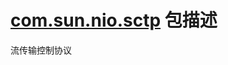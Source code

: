 #   [com.sun.nio.sctp](https://docs.oracle.com/javase/8/docs/jre/api/nio/sctp/spec/index.html) 包描述

流传输控制协议


